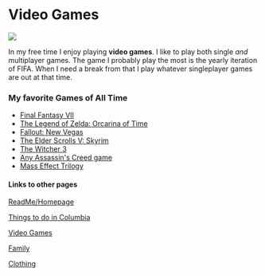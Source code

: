 # Video Games

![](https://user-images.githubusercontent.com/54389183/101971220-5a1fec80-3bf5-11eb-9843-c853e9e061d0.JPG)

In my free time I enjoy playing **video games**. I like to play both single *and* multiplayer games. The game I probably play the most is the yearly iteration of FIFA. When I need a break from that I play whatever singleplayer games are out at that time.

### My favorite Games of All Time

- [Final Fantasy VII](https://en.wikipedia.org/wiki/Final_Fantasy_VII)
- [The Legend of Zelda: Orcarina of Time](https://en.wikipedia.org/wiki/The_Legend_of_Zelda:_Ocarina_of_Time)
- [Fallout: New Vegas](https://en.wikipedia.org/wiki/Fallout:_New_Vegas)
- [The Elder Scrolls V: Skyrim](https://en.wikipedia.org/wiki/The_Elder_Scrolls_V:_Skyrim)
- [The Witcher 3](https://en.wikipedia.org/wiki/The_Witcher_3:_Wild_Hunt)
- [Any Assassin's Creed game](https://en.wikipedia.org/wiki/Assassin%27s_Creed)
- [Mass Effect Trilogy](https://en.wikipedia.org/wiki/Mass_Effect)

#### Links to other pages
[ReadMe/Homepage](README.MD) 

[Things to do in Columbia](ThingstodoinColumbia.md)

[Video Games](Videogames.md)

[Family](Family.md)

[Clothing](Clothing.md)
